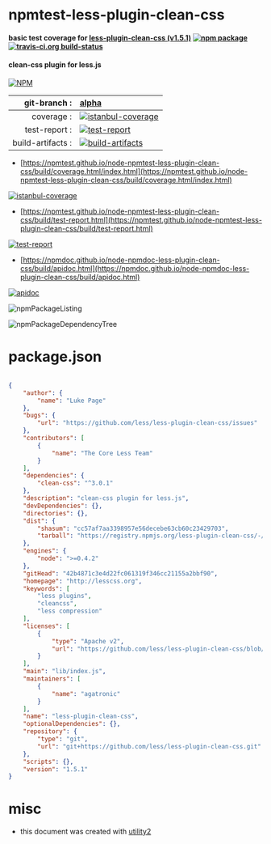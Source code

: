 # npmtest-less-plugin-clean-css

#### basic test coverage for  [less-plugin-clean-css (v1.5.1)](http://lesscss.org)  [![npm package](https://img.shields.io/npm/v/npmtest-less-plugin-clean-css.svg?style=flat-square)](https://www.npmjs.org/package/npmtest-less-plugin-clean-css) [![travis-ci.org build-status](https://api.travis-ci.org/npmtest/node-npmtest-less-plugin-clean-css.svg)](https://travis-ci.org/npmtest/node-npmtest-less-plugin-clean-css)

#### clean-css plugin for less.js

[![NPM](https://nodei.co/npm/less-plugin-clean-css.png?downloads=true&downloadRank=true&stars=true)](https://www.npmjs.com/package/less-plugin-clean-css)

| git-branch : | [alpha](https://github.com/npmtest/node-npmtest-less-plugin-clean-css/tree/alpha)|
|--:|:--|
| coverage : | [![istanbul-coverage](https://npmtest.github.io/node-npmtest-less-plugin-clean-css/build/coverage.badge.svg)](https://npmtest.github.io/node-npmtest-less-plugin-clean-css/build/coverage.html/index.html)|
| test-report : | [![test-report](https://npmtest.github.io/node-npmtest-less-plugin-clean-css/build/test-report.badge.svg)](https://npmtest.github.io/node-npmtest-less-plugin-clean-css/build/test-report.html)|
| build-artifacts : | [![build-artifacts](https://npmtest.github.io/node-npmtest-less-plugin-clean-css/glyphicons_144_folder_open.png)](https://github.com/npmtest/node-npmtest-less-plugin-clean-css/tree/gh-pages/build)|

- [https://npmtest.github.io/node-npmtest-less-plugin-clean-css/build/coverage.html/index.html](https://npmtest.github.io/node-npmtest-less-plugin-clean-css/build/coverage.html/index.html)

[![istanbul-coverage](https://npmtest.github.io/node-npmtest-less-plugin-clean-css/build/screenCapture.buildCi.browser.%252Ftmp%252Fbuild%252Fcoverage.lib.html.png)](https://npmtest.github.io/node-npmtest-less-plugin-clean-css/build/coverage.html/index.html)

- [https://npmtest.github.io/node-npmtest-less-plugin-clean-css/build/test-report.html](https://npmtest.github.io/node-npmtest-less-plugin-clean-css/build/test-report.html)

[![test-report](https://npmtest.github.io/node-npmtest-less-plugin-clean-css/build/screenCapture.buildCi.browser.%252Ftmp%252Fbuild%252Ftest-report.html.png)](https://npmtest.github.io/node-npmtest-less-plugin-clean-css/build/test-report.html)

- [https://npmdoc.github.io/node-npmdoc-less-plugin-clean-css/build/apidoc.html](https://npmdoc.github.io/node-npmdoc-less-plugin-clean-css/build/apidoc.html)

[![apidoc](https://npmdoc.github.io/node-npmdoc-less-plugin-clean-css/build/screenCapture.buildCi.browser.%252Ftmp%252Fbuild%252Fapidoc.html.png)](https://npmdoc.github.io/node-npmdoc-less-plugin-clean-css/build/apidoc.html)

![npmPackageListing](https://npmtest.github.io/node-npmtest-less-plugin-clean-css/build/screenCapture.npmPackageListing.svg)

![npmPackageDependencyTree](https://npmtest.github.io/node-npmtest-less-plugin-clean-css/build/screenCapture.npmPackageDependencyTree.svg)



# package.json

```json

{
    "author": {
        "name": "Luke Page"
    },
    "bugs": {
        "url": "https://github.com/less/less-plugin-clean-css/issues"
    },
    "contributors": [
        {
            "name": "The Core Less Team"
        }
    ],
    "dependencies": {
        "clean-css": "^3.0.1"
    },
    "description": "clean-css plugin for less.js",
    "devDependencies": {},
    "directories": {},
    "dist": {
        "shasum": "cc57af7aa3398957e56decebe63cb60c23429703",
        "tarball": "https://registry.npmjs.org/less-plugin-clean-css/-/less-plugin-clean-css-1.5.1.tgz"
    },
    "engines": {
        "node": ">=0.4.2"
    },
    "gitHead": "42b4871c3e4d22fc061319f346cc21155a2bbf90",
    "homepage": "http://lesscss.org",
    "keywords": [
        "less plugins",
        "cleancss",
        "less compression"
    ],
    "licenses": [
        {
            "type": "Apache v2",
            "url": "https://github.com/less/less-plugin-clean-css/blob/master/LICENSE"
        }
    ],
    "main": "lib/index.js",
    "maintainers": [
        {
            "name": "agatronic"
        }
    ],
    "name": "less-plugin-clean-css",
    "optionalDependencies": {},
    "repository": {
        "type": "git",
        "url": "git+https://github.com/less/less-plugin-clean-css.git"
    },
    "scripts": {},
    "version": "1.5.1"
}
```



# misc
- this document was created with [utility2](https://github.com/kaizhu256/node-utility2)

